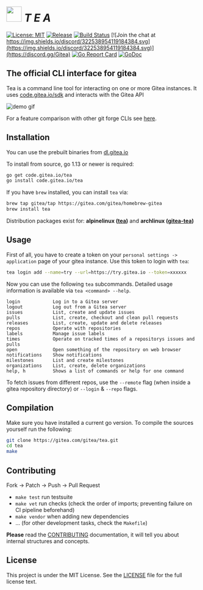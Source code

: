 # <img alt='' src='https://gitea.com/repo-avatars/550-80a3a8c2ab0e2c2d69f296b7f8582485' height="40"/> *T E A*

[![License: MIT](https://img.shields.io/badge/License-MIT-blue.svg)](https://opensource.org/licenses/MIT) [![Release](https://raster.shields.io/badge/dynamic/json.svg?label=release&url=https://gitea.com/api/v1/repos/gitea/tea/releases&query=$[0].tag_name)](https://gitea.com/gitea/tea/releases) [![Build Status](https://drone.gitea.com/api/badges/gitea/tea/status.svg)](https://drone.gitea.com/gitea/tea) [![Join the chat at https://img.shields.io/discord/322538954119184384.svg](https://img.shields.io/discord/322538954119184384.svg)](https://discord.gg/Gitea) [![Go Report Card](https://goreportcard.com/badge/code.gitea.io/tea)](https://goreportcard.com/report/code.gitea.io/tea) [![GoDoc](https://godoc.org/code.gitea.io/tea?status.svg)](https://godoc.org/code.gitea.io/tea)

## The official CLI interface for gitea

Tea is a command line tool for interacting on one or more Gitea instances.
It uses [code.gitea.io/sdk](https://code.gitea.io/sdk) and interacts with the Gitea API

![demo gif](https://dl.gitea.io/screenshots/tea_demo.gif)

For a feature comparison with other git forge CLIs see [here](./FEATURE-COMPARISON.md).

## Installation

You can use the prebuilt binaries from [dl.gitea.io](https://dl.gitea.io/tea/)

To install from source, go 1.13 or newer is required:

```sh
go get code.gitea.io/tea
go install code.gitea.io/tea
```

If you have `brew` installed, you can install `tea` via:

```sh
brew tap gitea/tap https://gitea.com/gitea/homebrew-gitea
brew install tea
```

Distribution packages exist for: **alpinelinux ([tea](https://pkgs.alpinelinux.org/packages?name=tea&branch=edge))** and **archlinux ([gitea-tea](https://aur.archlinux.org/packages/gitea-tea))**

## Usage

First of all, you have to create a token on your `personal settings -> application` page of your gitea instance.
Use this token to login with `tea`:

```sh
tea login add --name=try --url=https://try.gitea.io --token=xxxxxx
```

Now you can use the following `tea` subcommands.
Detailed usage information is available via `tea <command> --help`.

```none
login            Log in to a Gitea server
logout           Log out from a Gitea server
issues           List, create and update issues
pulls            List, create, checkout and clean pull requests
releases         List, create, update and delete releases
repos            Operate with repositories
labels           Manage issue labels
times            Operate on tracked times of a repositorys issues and pulls
open             Open something of the repository on web browser
notifications    Show notifications
milestones       List and create milestones
organizations    List, create, delete organizations
help, h          Shows a list of commands or help for one command
```

To fetch issues from different repos, use the `--remote` flag (when inside a gitea repository directory) or `--login` & `--repo` flags.

## Compilation

Make sure you have installed a current go version.
To compile the sources yourself run the following:

```sh
git clone https://gitea.com/gitea/tea.git
cd tea
make
```

## Contributing

Fork -> Patch -> Push -> Pull Request

- `make test` run testsuite
- `make vet`  run checks (check the order of imports; preventing failure on CI pipeline beforehand)
- `make vendor` when adding new dependencies
- ... (for other development tasks, check the `Makefile`)

**Please** read the [CONTRIBUTING](CONTRIBUTING.md) documentation, it will tell you about internal structures and concepts.

## License

This project is under the MIT License. See the [LICENSE](LICENSE) file for the
full license text.

